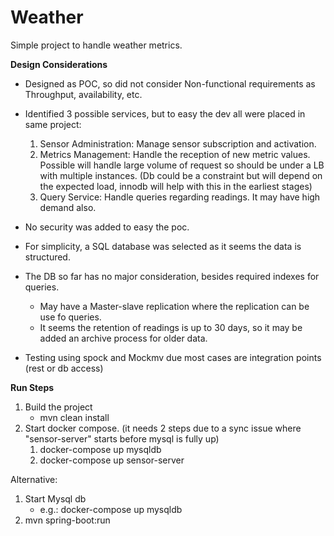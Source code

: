 # Weather

Simple project to handle weather metrics. 

**Design Considerations**
* Designed as POC, so did not consider Non-functional requirements as Throughput, availability, etc. 
* Identified 3 possible services, but to easy the dev all were placed in same project:
  1. Sensor Administration: Manage sensor subscription and activation. 
  2. Metrics Management: Handle the reception of new metric values. Possible will handle large volume of request so should be under a LB with multiple instances. (Db could be a constraint but will depend on the expected load, innodb will help with this in the earliest stages)
  3. Query Service: Handle queries regarding readings. It may have high demand also.
* No security was added to easy the poc.
* For simplicity, a SQL database was selected as it seems the data is structured.
* The DB so far has no major consideration, besides required indexes for queries.
  * May have a Master-slave replication where the replication can be use fo queries.
  * It seems the retention of readings is up to 30 days, so it may be added an archive process for older data.

* Testing using spock and Mockmv due most cases are integration points (rest or db access)
 

**Run Steps**
1. Build the project
   * mvn clean install
2. Start docker compose. (it needs 2 steps due to a sync issue where "sensor-server" starts before mysql is fully up)
   1. docker-compose up mysqldb
   2. docker-compose up sensor-server

Alternative:
1. Start Mysql db
   * e.g.: docker-compose up mysqldb
2. mvn spring-boot:run                                                     